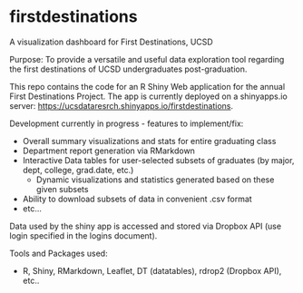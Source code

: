 # firstdestinations
A visualization dashboard for First Destinations, UCSD

Purpose: To provide a versatile and useful data exploration tool regarding the first destinations of UCSD undergraduates post-graduation. 

This repo contains the code for an R Shiny Web application for the annual First Destinations Project. 
The app is currently deployed on a shinyapps.io server: https://ucsdataresrch.shinyapps.io/firstdestinations.

Development currently in progress - features to implement/fix:
  - Overall summary visualizations and stats for entire graduating class
  - Department report generation via RMarkdown
  - Interactive Data tables for user-selected subsets of graduates (by major, dept, college, grad.date, etc.)
    - Dynamic visualizations and statistics generated based on these given subsets
  - Ability to download subsets of data in convenient .csv format
  - etc...
  
Data used by the shiny app is accessed and stored via Dropbox API (use login specified in the logins document).

Tools and Packages used:
  - R, Shiny, RMarkdown, Leaflet, DT (datatables), rdrop2 (Dropbox API), etc..
